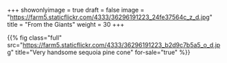 +++
showonlyimage = true
draft = false
image = "https://farm5.staticflickr.com/4333/36296191223_24fe37564c_z_d.jpg"
title = "From the Giants"
weight = 30
+++

{{% fig class="full" src="https://farm5.staticflickr.com/4333/36296191223_b2d9c7b5a5_o_d.jpg" title="Very handsome sequoia pine cone" for-sale="true" %}}
